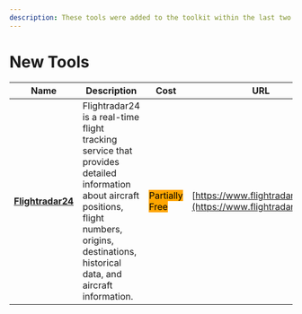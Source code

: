 ```yaml
---
description: These tools were added to the toolkit within the last two weeks.
---
```


# New Tools

| Name                                      | Description                                                                                                                                                                                         | Cost                                                         | URL                                                            |
| ----------------------------------------- | --------------------------------------------------------------------------------------------------------------------------------------------------------------------------------------------------- | ------------------------------------------------------------ | -------------------------------------------------------------- |
| [**Flightradar24**](tools/flightradar24/) | Flightradar24 is a real-time flight tracking service that provides detailed information about aircraft positions, flight numbers, origins, destinations, historical data, and aircraft information. | <mark style="background-color:orange;">Partially Free</mark> | [https://www.flightradar24.com](https://www.flightradar24.com) |
